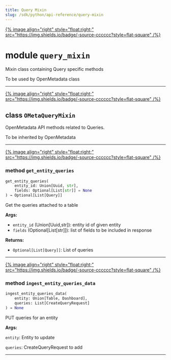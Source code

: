```yaml
---
title: Query Mixin
slug: /sdk/python/api-reference/query-mixin
---
```




[{% image align="right" style="float:right;" src="https://img.shields.io/badge/-source-cccccc?style=flat-square" /%}](https://github.com/open-metadata/OpenMetadata/tree/main/ingestion/src/metadata/ingestion/ometa/mixins/query_mixin.py#L0")

# module `query_mixin`
Mixin class containing Query specific methods 

To be used by OpenMetadata class 



---

[{% image align="right" style="float:right;" src="https://img.shields.io/badge/-source-cccccc?style=flat-square" /%}](https://github.com/open-metadata/OpenMetadata/tree/main/ingestion/src/metadata/ingestion/ometa/mixins/query_mixin.py#L30")

## class `OMetaQueryMixin`
OpenMetadata API methods related to Queries. 

To be inherited by OpenMetadata 




---

[{% image align="right" style="float:right;" src="https://img.shields.io/badge/-source-cccccc?style=flat-square" /%}](https://github.com/open-metadata/OpenMetadata/tree/main/ingestion/src/metadata/ingestion/ometa/mixins/query_mixin.py#L92")

### method `get_entity_queries`

```python
get_entity_queries(
    entity_id: Union[Uuid, str],
    fields: Optional[List[str]] = None
) → Optional[List[Query]]
```

Get the queries attached to a table 



**Args:**
 
 - `entity_id` (Union[Uuid,str]):  entity id of given entity 
 - `fields` (Optional[List[str]]):  list of fields to be included in response 





**Returns:**
 
 - `Optional[List[Query]]`:  List of queries 

---

[{% image align="right" style="float:right;" src="https://img.shields.io/badge/-source-cccccc?style=flat-square" /%}](https://github.com/open-metadata/OpenMetadata/tree/main/ingestion/src/metadata/ingestion/ometa/mixins/query_mixin.py#L52")

### method `ingest_entity_queries_data`

```python
ingest_entity_queries_data(
    entity: Union[Table, Dashboard],
    queries: List[CreateQueryRequest]
) → None
```

PUT queries for an entity 

**Args:**

`entity`: Entity to update 

`queries`: CreateQueryRequest to add 




---


